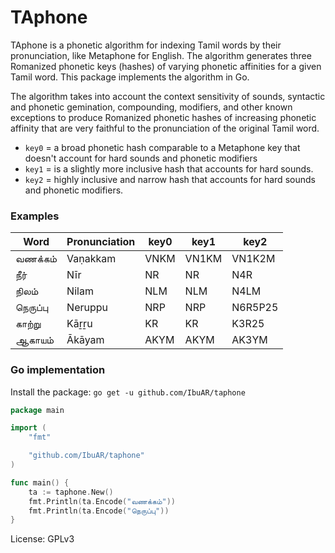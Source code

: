 # TAphone

TAphone is a phonetic algorithm for indexing Tamil words by their pronunciation, like Metaphone for English. The algorithm generates three Romanized phonetic keys (hashes) of varying phonetic affinities for a given Tamil word. This package implements the algorithm in Go.

The algorithm takes into account the context sensitivity of sounds, syntactic and phonetic gemination, compounding, modifiers, and other known exceptions to produce Romanized phonetic hashes of increasing phonetic affinity that are very faithful to the pronunciation of the original Tamil word.

- `key0` = a broad phonetic hash comparable to a Metaphone key that doesn't account for hard sounds and phonetic modifiers
- `key1` = is a slightly more inclusive hash that accounts for hard sounds.
- `key2` = highly inclusive and narrow hash that accounts for hard sounds and phonetic modifiers.

### Examples

| Word     | Pronunciation | key0 | key1  | key2    |
| -------- | ------------- | ---- | ----- | ------- |
| வணக்கம்  | Vaṇakkam      | VNKM | VN1KM | VN1K2M  |
| நீர்     | Nīr           | NR   | NR    | N4R     |
| நிலம்    | Nilam         | NLM  | NLM   | N4LM    |
| நெருப்பு | Neruppu       | NRP  | NRP   | N6R5P25 |
| காற்று   | Kāṟṟu         | KR   | KR    | K3R25   |
| ஆகாயம்   | Ākāyam        | AKYM | AKYM  | AK3YM   |

### Go implementation

Install the package:
`go get -u github.com/IbuAR/taphone`

```go
package main

import (
	"fmt"

	"github.com/IbuAR/taphone"
)

func main() {
	ta := taphone.New()
	fmt.Println(ta.Encode("வணக்கம்"))
	fmt.Println(ta.Encode("நெருப்பு"))
}

```

License: GPLv3
